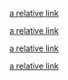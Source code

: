 
[a relative link](2022/04/11/The-Hacker-Methodology.html)

[a relative link](2022-04-12-Intro-to-Offensive-Security.md)

[a relative link](2022-04-12-Offensive-Pentesting.md)

[a relative link](2022-04-13-Metasploit.md)
